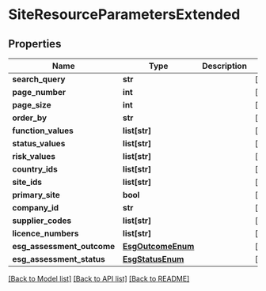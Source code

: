 # SiteResourceParametersExtended

## Properties
Name | Type | Description | Notes
------------ | ------------- | ------------- | -------------
**search_query** | **str** |  | [optional] 
**page_number** | **int** |  | [optional] 
**page_size** | **int** |  | [optional] 
**order_by** | **str** |  | [optional] 
**function_values** | **list[str]** |  | [optional] 
**status_values** | **list[str]** |  | [optional] 
**risk_values** | **list[str]** |  | [optional] 
**country_ids** | **list[str]** |  | [optional] 
**site_ids** | **list[str]** |  | [optional] 
**primary_site** | **bool** |  | [optional] 
**company_id** | **str** |  | [optional] 
**supplier_codes** | **list[str]** |  | [optional] 
**licence_numbers** | **list[str]** |  | [optional] 
**esg_assessment_outcome** | [**EsgOutcomeEnum**](EsgOutcomeEnum.md) |  | [optional] 
**esg_assessment_status** | [**EsgStatusEnum**](EsgStatusEnum.md) |  | [optional] 

[[Back to Model list]](../README.md#documentation-for-models) [[Back to API list]](../README.md#documentation-for-api-endpoints) [[Back to README]](../README.md)

